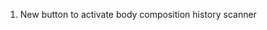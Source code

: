 1.  New button to activate body composition history scanner




<!--stackedit_data:
eyJoaXN0b3J5IjpbMzY3NTA2MjE3LDk5NzI3NjI2MSw1OTM4MD
k4MjEsLTIwODg3NDY2MTIsLTEwMTc1MDU4MCwxMDQ0MzU2MTky
LDY0NTU2NDQ1LDk5NDUwMTQwMCwtMTMzMTQ1NDQzMSw1MDAwOT
UyNzYsMTc0NzA3MzEwNCw2OTU5NTg1NDMsOTU1NjMzNDI1LDgz
NTM4MDk2OSwxNTgwMzA5Njk3LDIxMjE2NzcxMjFdfQ==
-->